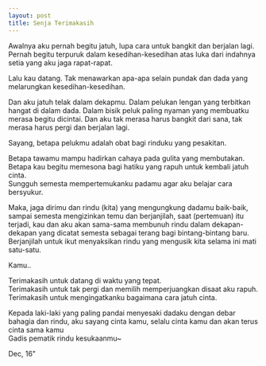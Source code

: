 ```yaml
---
layout: post
title: Senja Terimakasih
---
```


Awalnya aku pernah begitu jatuh, lupa cara untuk bangkit dan berjalan lagi. Pernah begitu terpuruk dalam kesedihan-kesedihan atas luka dari indahnya setia yang aku jaga rapat-rapat.

Lalu kau datang. Tak menawarkan apa-apa selain pundak dan dada yang melarungkan kesedihan-kesedihan.

Dan aku jatuh telak dalam dekapmu. Dalam pelukan lengan yang terbitkan hangat di dalam dada. Dalam bisik peluk paling nyaman yang membuatku merasa begitu dicintai. Dan aku tak merasa harus bangkit dari sana, tak merasa harus pergi dan berjalan lagi.

Sayang, betapa pelukmu adalah obat bagi rinduku yang pesakitan.

Betapa tawamu mampu hadirkan cahaya pada gulita yang membutakan.  
Betapa kau begitu memesona bagi hatiku yang rapuh untuk kembali jatuh cinta.  
Sungguh semesta mempertemukanku padamu agar aku belajar cara bersyukur.

Maka, jaga dirimu dan rindu (kita) yang mengungkung dadamu baik-baik, sampai semesta mengizinkan temu dan berjanjilah, saat (pertemuan) itu terjadi, kau dan aku akan sama-sama membunuh rindu dalam dekapan-dekapan yang dicatat semesta sebagai terang bagi bintang-bintang baru. Berjanjilah untuk ikut menyaksikan rindu yang mengusik kita selama ini mati satu-satu.

Kamu..

Terimakasih untuk datang di waktu yang tepat.  
Terimakasih untuk tak pergi dan memilih memperjuangkan disaat aku rapuh.  
Terimakasih untuk mengingatkanku bagaimana cara jatuh cinta.

Kepada laki-laki yang paling pandai menyesaki dadaku dengan debar bahagia dan rindu, aku sayang cinta kamu, selalu cinta kamu dan akan terus cinta sama kamu  
Gadis pematik rindu kesukaanmu~

Dec, 16"